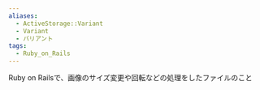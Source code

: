 ```yaml
---
aliases:
  - ActiveStorage::Variant
  - Variant
  - バリアント
tags:
  - Ruby_on_Rails
---
```

Ruby on Railsで、画像のサイズ変更や回転などの処理をしたファイルのこと